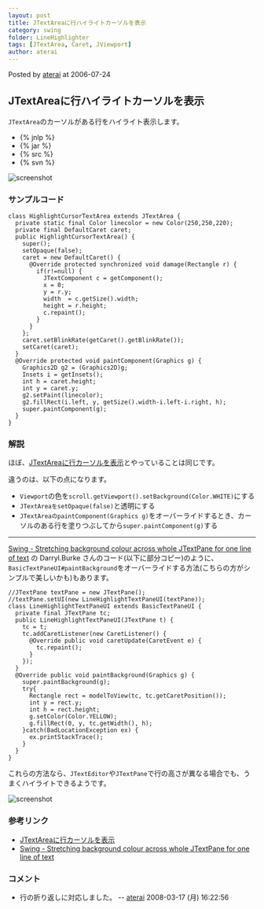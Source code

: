 ```yaml
---
layout: post
title: JTextAreaに行ハイライトカーソルを表示
category: swing
folder: LineHighlighter
tags: [JTextArea, Caret, JViewport]
author: aterai
---
```


Posted by [aterai](http://terai.xrea.jp/aterai.html) at 2006-07-24

## JTextAreaに行ハイライトカーソルを表示
`JTextArea`のカーソルがある行をハイライト表示します。

- {% jnlp %}
- {% jar %}
- {% src %}
- {% svn %}

<!-- dummy comment line for breaking list -->

![screenshot](https://lh3.ggpht.com/_9Z4BYR88imo/TQTPQ5j7_JI/AAAAAAAAAds/kbet-1O8x-A/s800/LineHighlighter.png)

### サンプルコード
<pre class="prettyprint"><code>class HighlightCursorTextArea extends JTextArea {
  private static final Color linecolor = new Color(250,250,220);
  private final DefaultCaret caret;
  public HighlightCursorTextArea() {
    super();
    setOpaque(false);
    caret = new DefaultCaret() {
      @Override protected synchronized void damage(Rectangle r) {
        if(r!=null) {
          JTextComponent c = getComponent();
          x = 0;
          y = r.y;
          width  = c.getSize().width;
          height = r.height;
          c.repaint();
        }
      }
    };
    caret.setBlinkRate(getCaret().getBlinkRate());
    setCaret(caret);
  }
  @Override protected void paintComponent(Graphics g) {
    Graphics2D g2 = (Graphics2D)g;
    Insets i = getInsets();
    int h = caret.height;
    int y = caret.y;
    g2.setPaint(linecolor);
    g2.fillRect(i.left, y, getSize().width-i.left-i.right, h);
    super.paintComponent(g);
  }
}
</code></pre>

### 解説
ほぼ、[JTextAreaに行カーソルを表示](http://terai.xrea.jp/Swing/LineCursor.html)とやっていることは同じです。

違うのは、以下の点になります。

- `Viewport`の色を`scroll.getViewport().setBackground(Color.WHITE)`にする
- `JTextAreaをsetOpaque(false)`と透明にする
- `JTextAreaのpaintComponent(Graphics g)`をオーバーライドするとき、カーソルのある行を塗りつぶしてから`super.paintComponent(g)`する

<!-- dummy comment line for breaking list -->

- - - -
[Swing - Stretching background colour across whole JTextPane for one line of text](https://forums.oracle.com/thread/1364121) の Darryl.Burke さんのコード(以下に部分コピー)のように、`BasicTextPaneUI#paintBackground`をオーバーライドする方法(こちらの方がシンプルで美しいかも)もあります。

<pre class="prettyprint"><code>//JTextPane textPane = new JTextPane();
//textPane.setUI(new LineHighlightTextPaneUI(textPane));
class LineHighlightTextPaneUI extends BasicTextPaneUI {
  private final JTextPane tc;
  public LineHighlightTextPaneUI(JTextPane t) {
    tc = t;
    tc.addCaretListener(new CaretListener() {
      @Override public void caretUpdate(CaretEvent e) {
        tc.repaint();
      }
    });
  }
  @Override public void paintBackground(Graphics g) {
    super.paintBackground(g);
    try{
      Rectangle rect = modelToView(tc, tc.getCaretPosition());
      int y = rect.y;
      int h = rect.height;
      g.setColor(Color.YELLOW);
      g.fillRect(0, y, tc.getWidth(), h);
    }catch(BadLocationException ex) {
      ex.printStackTrace();
    }
  }
}
</code></pre>

これらの方法なら、`JTextEditor`や`JTextPane`で行の高さが異なる場合でも、うまくハイライトできるようです。

![screenshot](https://lh6.ggpht.com/_9Z4BYR88imo/TQTPTaywxYI/AAAAAAAAAdw/RIlfRHiC-JY/s800/LineHighlighter1.png)

### 参考リンク
- [JTextAreaに行カーソルを表示](http://terai.xrea.jp/Swing/LineCursor.html)
- [Swing - Stretching background colour across whole JTextPane for one line of text](https://forums.oracle.com/thread/1364121)

<!-- dummy comment line for breaking list -->

### コメント
- 行の折り返しに対応しました。 -- [aterai](http://terai.xrea.jp/aterai.html) 2008-03-17 (月) 16:22:56

<!-- dummy comment line for breaking list -->

